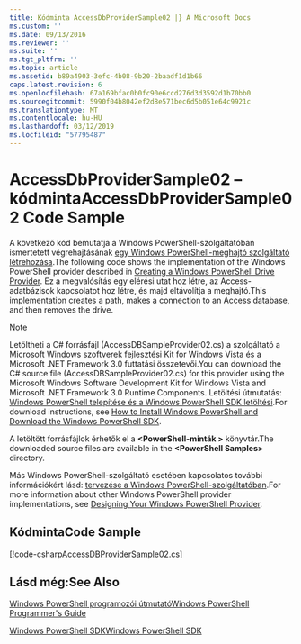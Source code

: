 ```yaml
---
title: Kódminta AccessDbProviderSample02 |} A Microsoft Docs
ms.custom: ''
ms.date: 09/13/2016
ms.reviewer: ''
ms.suite: ''
ms.tgt_pltfrm: ''
ms.topic: article
ms.assetid: b89a4903-3efc-4b08-9b20-2baadf1d1b66
caps.latest.revision: 6
ms.openlocfilehash: 67a169bfac0b0fc90e6ccd276d3d3592d1b70bb0
ms.sourcegitcommit: 5990f04b8042ef2d8e571bec6d5b051e64c9921c
ms.translationtype: MT
ms.contentlocale: hu-HU
ms.lasthandoff: 03/12/2019
ms.locfileid: "57795487"
---
```

# <a name="accessdbprovidersample02-code-sample"></a><span data-ttu-id="d789b-102">AccessDbProviderSample02 – kódminta</span><span class="sxs-lookup"><span data-stu-id="d789b-102">AccessDbProviderSample02 Code Sample</span></span>

<span data-ttu-id="d789b-103">A következő kód bemutatja a Windows PowerShell-szolgáltatóban ismertetett végrehajtásának [egy Windows PowerShell-meghajtó szolgáltató létrehozása](./creating-a-windows-powershell-drive-provider.md).</span><span class="sxs-lookup"><span data-stu-id="d789b-103">The following code shows the implementation of the Windows PowerShell provider described in [Creating a Windows PowerShell Drive Provider](./creating-a-windows-powershell-drive-provider.md).</span></span> <span data-ttu-id="d789b-104">Ez a megvalósítás egy elérési utat hoz létre, az Access-adatbázisok kapcsolatot hoz létre, és majd eltávolítja a meghajtó.</span><span class="sxs-lookup"><span data-stu-id="d789b-104">This implementation creates a path, makes a connection to an Access database, and then removes the drive.</span></span>

> [!NOTE]
> <span data-ttu-id="d789b-105">Letöltheti a C# forrásfájl (AccessDBSampleProvider02.cs) a szolgáltató a Microsoft Windows szoftverek fejlesztési Kit for Windows Vista és a Microsoft .NET Framework 3.0 futtatási összetevői.</span><span class="sxs-lookup"><span data-stu-id="d789b-105">You can download the C# source file (AccessDBSampleProvider02.cs) for this provider using the Microsoft Windows Software Development Kit for Windows Vista and Microsoft .NET Framework 3.0 Runtime Components.</span></span> <span data-ttu-id="d789b-106">Letöltési útmutatás: [Windows PowerShell telepítése és a Windows PowerShell SDK letöltési](/powershell/developer/installing-the-windows-powershell-sdk).</span><span class="sxs-lookup"><span data-stu-id="d789b-106">For download instructions, see [How to Install Windows PowerShell and Download the Windows PowerShell SDK](/powershell/developer/installing-the-windows-powershell-sdk).</span></span>
>
> <span data-ttu-id="d789b-107">A letöltött forrásfájlok érhetők el a  **\<PowerShell-minták >** könyvtár.</span><span class="sxs-lookup"><span data-stu-id="d789b-107">The downloaded source files are available in the **\<PowerShell Samples>** directory.</span></span>
>
> <span data-ttu-id="d789b-108">Más Windows PowerShell-szolgáltató esetében kapcsolatos további információkért lásd: [tervezése a Windows PowerShell-szolgáltatóban](./designing-your-windows-powershell-provider.md).</span><span class="sxs-lookup"><span data-stu-id="d789b-108">For more information about other Windows PowerShell provider implementations, see [Designing Your Windows PowerShell Provider](./designing-your-windows-powershell-provider.md).</span></span>

## <a name="code-sample"></a><span data-ttu-id="d789b-109">Kódminta</span><span class="sxs-lookup"><span data-stu-id="d789b-109">Code Sample</span></span>

[!code-csharp[AccessDBProviderSample02.cs](../../powershell-sdk-samples/SDK-2.0/csharp/AccessDBProviderSample02/AccessDBProviderSample02.cs#L11-L154 "AccessDBProviderSample02.cs")]


## <a name="see-also"></a><span data-ttu-id="d789b-110">Lásd még:</span><span class="sxs-lookup"><span data-stu-id="d789b-110">See Also</span></span>

[<span data-ttu-id="d789b-111">Windows PowerShell programozói útmutató</span><span class="sxs-lookup"><span data-stu-id="d789b-111">Windows PowerShell Programmer's Guide</span></span>](./windows-powershell-programmer-s-guide.md)

[<span data-ttu-id="d789b-112">Windows PowerShell SDK</span><span class="sxs-lookup"><span data-stu-id="d789b-112">Windows PowerShell SDK</span></span>](../windows-powershell-reference.md)